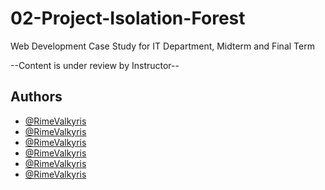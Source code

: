 # 02-Project-Isolation-Forest

Web Development Case Study for IT Department, Midterm and Final Term

--Content is under review by Instructor--
## Authors

- [@RimeValkyris](https://www.github.com/RimeValkyris)
- [@RimeValkyris](https://www.github.com/RimeValkyris)
- [@RimeValkyris](https://www.github.com/RimeValkyris)
- [@RimeValkyris](https://www.github.com/RimeValkyris)
- [@RimeValkyris](https://www.github.com/RimeValkyris)
- [@RimeValkyris](https://www.github.com/RimeValkyris)
